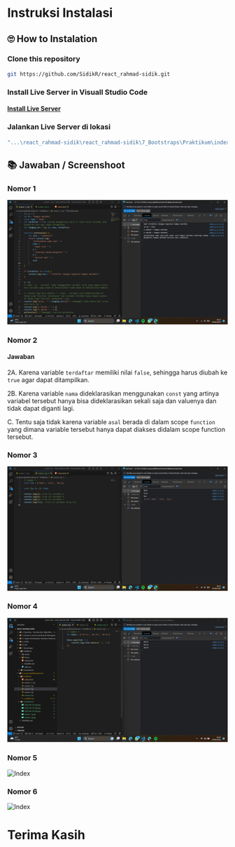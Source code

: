 # Instruksi Instalasi
## 🙄 How to Instalation
### Clone this repository

```bash
git https://github.com/SidikR/react_rahmad-sidik.git
```
### Install Live Server in Visuall Studio Code


#### [Install Live Server](https://github.com/SidikR/react_rahmad-sidik/blob/main/2_Opening%20-%20Introduction%20Algorithm%20-%20Computational%20Thinking%20-%20Orginization%20in%20Computer%20(OS)/Praktikum/Link.md "Install Live Server")

### Jalankan Live Server di lokasi

```bash
"...\react_rahmad-sidik\react_rahmad-sidik\7_Bootstraps\Praktikum\index.html"
```

## 📚 Jawaban / Screenshoot
### Nomor 1
![Index](https://github.com/SidikR/react_rahmad-sidik/blob/main/8_JavascriptRefreshment/Screenshoot/nomor_1.png)
### Nomor 2
#### Jawaban
2A. Karena variable ```terdaftar``` memiliki nilai ``false``, sehingga harus diubah ke ```true``` agar dapat 
ditampilkan.

2B. Karena variable ```nama``` dideklarasikan menggunakan ``const`` yang artinya variabel tersebut hanya bisa dideklarasikan sekali saja dan valuenya dan tidak dapat diganti lagi.

C. Tentu saja tidak karena variable ``asal`` berada di dalam scope ``function`` yang dimana variable tersebut hanya dapat diakses didalam scope function tersebut.

### Nomor 3
![Index](https://github.com/SidikR/react_rahmad-sidik/blob/main/8_JavascriptRefreshment/Screenshoot/nomor_3.png)

### Nomor 4
![Index](https://github.com/SidikR/react_rahmad-sidik/blob/main/8_JavascriptRefreshment/Screenshoot/nomor_4.png)

### Nomor 5
![Index](https://github.com/SidikR/react_rahmad-sidik/blob/main/8_JavascriptRefreshment/Screenshoot/5.png)

### Nomor 6
![Index](https://github.com/SidikR/react_rahmad-sidik/blob/main/8_JavascriptRefreshment/Screenshoot/6.png)


# Terima Kasih